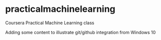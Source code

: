 # practicalmachinelearning
Coursera Practical Machine Learning class

Adding some content to illustrate git/github integration from Windows 10
